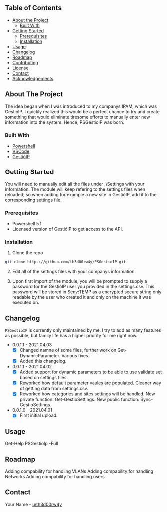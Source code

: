 <!--
repo name: PSGestioIP
description: Powershell module to integrate with the GestioIp API
github name:  th3d00rw4y
link: LINK
logo path: assets/logo.png
screenshot: assets/ss.png
twitter: -
email: simon.mellergar@varnamo.se
-->

<!-- PROJECT SHIELDS -->


<!-- PROJECT LOGO
<br />
<p align="center">
    <a href="LINK">
        <img src="assets/logo.png" alt="Logo" width="80" height="80">
    </a>
    <h3 align="center">LINK</h3>
    <p align="center">
        BEST-README
        <br />
        <a href="LINK"><strong>Explore the docs �</strong></a>
        <br />
        <br />
        <a href="//github.com/BEST-README/ oGranny">View Demo</a>
        �
        <a href="LINK/issues">Report Bug</a>
        �
        <a href="LINK/issues">Request Feature</a>
    </p>
</p>
-->


<!-- TABLE OF CONTENTS -->
## Table of Contents

* [About the Project](#about-the-project)
    * [Built With](#built-with)
* [Getting Started](#getting-started)
    * [Prerequisites](#prerequisites)
    * [Installation](#installation)
* [Usage](#usage)
* [Changelog](#Changelog)
* [Roadmap](#roadmap)
* [Contributing](#contributing)
* [License](#license)
* [Contact](#contact)
* [Acknowledgements](#acknowledgements)



<!-- ABOUT THE PROJECT -->
## About The Project
The idea began when I was introduced to my companys IPAM, which was GestióIP.
I quickly realized this would be a perfect chance to try and create something that would eliminate tiresome efforts to manually enter new information into the system.
Hence, PSGestioIP was born.


### Built With

* [Powershell](https://docs.microsoft.com/en-us/powershell/)
* [VSCode](https://code.visualstudio.com/)
* [GestióIP](https://www.gestioip.net/)



<!-- GETTING STARTED -->
## Getting Started

You will need to manually edit all the files under .\Settings with your information.
The module will keep refering to the settings files when reloaded, so when adding for example a new site in GestióIP, add it to the corresponding settings file.

### Prerequisites

* Powershell 5.1
* Licensed version of GestióIP to get access to the API.

### Installation
 
1. Clone the repo
```sh
git clone https://github.com/th3d00rw4y/PSGestioIP.git
```
2. Edit all of the settings files with your companys information.

4. Upon first import of the module, you will be prompted to supply a password for the GestióIP user you provided in the settings.csv.
This password will be stored in $env:TEMP as a encrypted secure string only readable by the user who created it and only on the machine it was executed on.

## Changelog

`PSGestioIP` is currently only maintained by me. I try to add as many features as possible, but family life has a higher priority for me right now.

- 0.0.1.1 - 2021.04.03
  - [x] Changed namne of some files, further work on Get-DynamicParameter. Various fixes.
  - [x] Added this changelog.
- 0.0.1.1 - 2021.04.02
  - [x] Added support for dynamic parameters to be able to use validate set based on settings files.
  - [x] Reworked how default parameter vaules are populated. Cleaner way of getting data from settings.csv.
  - [x] Reworked how categories and sites settings will be handled. New private function: Get-GestioSettings. New public function: Sync-GestioSettings.
- 0.0.1.0 - 2021.04.01
  - [x] First initial upload.

<!-- USAGE EXAMPLES -->
## Usage

Get-Help PSGestioIp -Full


<!-- ROADMAP -->
## Roadmap

Adding compability for handling VLANs 
Adding compability for handling Networks
Adding compability for handling users



<!-- CONTRIBUTING --
## Contributing


<!-- LICENSE --
## License


<!-- CONTACT -->
## Contact

Your Name - [u/th3d00rw4y](https://www.reddit.com/user/th3d00rw4y)